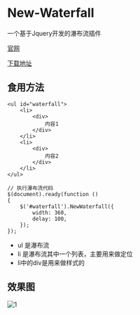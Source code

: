 # New-Waterfall

一个基于Jquery开发的瀑布流插件

[官网](https://github.com/1217950746/New-Waterfall)

[下载地址](https://github.com/1217950746/New-Waterfall/archive/master.zip)

## 食用方法

```
<ul id="waterfall">
    <li>
        <div>
            内容1
        </div>
    </li>
    <li>
        <div>
            内容2
        </div>
    </li>
</ul>

// 执行瀑布流代码
$(document).ready(function ()
{
    $('#waterfall').NewWaterfall({
        width: 360,
        delay: 100,
    });
});
```

* ul 是瀑布流
* li 是瀑布流其中一个列表，主要用来做定位
* li中的div是用来做样式的



## 效果图
![1](Screenshots/1.png)

